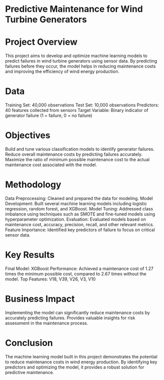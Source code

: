 # Predictive Maintenance for Wind Turbine Generators
# Project Overview
This project aims to develop and optimize machine learning models to predict failures in wind turbine generators using sensor data. By predicting failures before they occur, the model helps in reducing maintenance costs and improving the efficiency of wind energy production.

# Data
Training Set: 40,000 observations
Test Set: 10,000 observations
Predictors: 40 features collected from sensors
Target Variable: Binary indicator of generator failure (1 = failure, 0 = no failure)

# Objectives
Build and tune various classification models to identify generator failures.
Reduce overall maintenance costs by predicting failures accurately.
Maximize the ratio of minimum possible maintenance cost to the actual maintenance cost associated with the model.

# Methodology
Data Preprocessing: Cleaned and prepared the data for modeling.
Model Development: Built several machine learning models including logistic regression, random forest, and XGBoost.
Model Tuning: Addressed class imbalance using techniques such as SMOTE and fine-tuned models using hyperparameter optimization.
Evaluation: Evaluated models based on maintenance cost, accuracy, precision, recall, and other relevant metrics.
Feature Importance: Identified key predictors of failure to focus on critical sensor data.

# Key Results
Final Model: XGBoost
Performance: Achieved a maintenance cost of 1.27 times the minimum possible cost, compared to 2.67 times without the model.
Top Features: V18, V39, V26, V3, V10

# Business Impact
Implementing the model can significantly reduce maintenance costs by accurately predicting failures.
Provides valuable insights for risk assessment in the maintenance process.

# Conclusion
The machine learning model built in this project demonstrates the potential to reduce maintenance costs in wind energy production. By identifying key predictors and optimizing the model, it provides a robust solution for predictive maintenance.